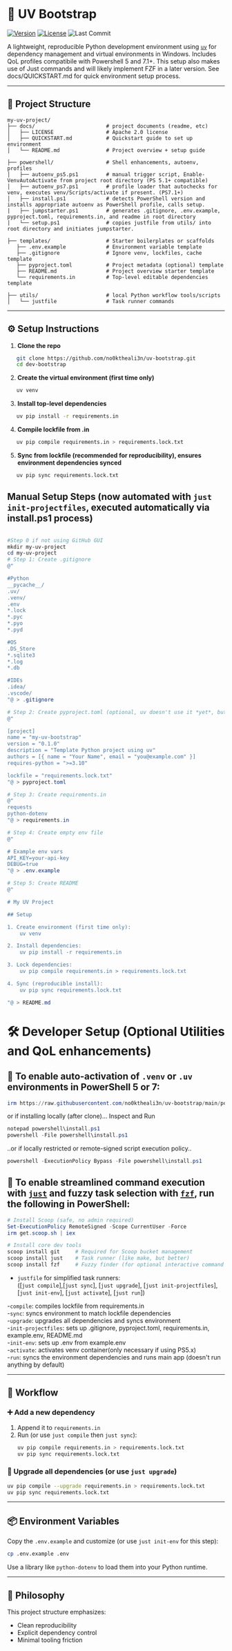 # 🧬 UV Bootstrap  
[![Version](https://img.shields.io/github/v/tag/no0ktheali3n/uv-bootstrap?label=version&sort=semver&style=flat-square)](https://github.com/no0ktheali3n/uv-bootstrap/tags)
[![License](https://img.shields.io/github/license/no0ktheali3n/uv-bootstrap?cacheSeconds=60)](https://github.com/no0ktheali3n/uv-bootstrap/blob/main/docs/LICENSE)
![Last Commit](https://img.shields.io/github/last-commit/no0ktheali3n/uv-bootstrap?style=flat-square)

A lightweight, reproducible Python development environment using [`uv`](https://github.com/astral-sh/uv) for dependency management and virtual environments in Windows.  Includes QoL profiles compatibile with Powershell 5 and 7.1+.  This setup also makes use of Just commands and will likely implement FZF in a later version.  See docs/QUICKSTART.md for quick environment setup process.

---

## 📁 Project Structure

```plaintext
my-uv-project/
├── docs/                       # project documents (readme, etc)
│   ├── LICENSE                 # Apache 2.0 license
│   ├── QUICKSTART.md           # Quickstart guide to set up environment
│   └── README.md               # Project overview + setup guide

├── powershell/                 # Shell enhancements, autoenv, profiles
│   ├── autoenv_ps5.ps1         # manual trigger script, Enable-VenvAutoActivate from project root directory (PS 5.1+ compatible)
│   ├── autoenv_ps7.ps1         # profile loader that autochecks for venv, executes venv/Scripts/activate if present. (PS7.1+)
│   ├── install.ps1             # detects PowerShell version and installs appropriate autoenv as PowerShell profile, calls setup.
|   ├── jumpstarter.ps1         # generates .gitignore, .env.example, pyproject.toml, requirements.in, and readme in root directory
|   └── setup.ps1               # copies justfile from utils/ into root directory and initiates jumpstarter.

├── templates/                  # Starter boilerplates or scaffolds
   ├── .env.example             # Environment variable template
   ├── .gitignore               # Ignore venv, lockfiles, cache template
   ├── pyproject.toml           # Project metadata (optional) template
   ├── README.md                # Project overview starter template
   └── requirements.in          # Top-level editable dependencies template
   
├── utils/                      # local Python workflow tools/scripts
│   └── justfile                # Task runner commands
```

---

## ⚙️ Setup Instructions

1. **Clone the repo**
```bash
   git clone https://github.com/no0ktheali3n/uv-bootstrap.git
   cd dev-bootstrap
```

2. **Create the virtual environment (first time only)**
```bash
   uv venv
```

3. **Install top-level dependencies**
```bash
   uv pip install -r requirements.in
```

4. **Compile lockfile from .in**
```bash
   uv pip compile requirements.in > requirements.lock.txt
```

5. **Sync from lockfile (recommended for reproducibility), ensures environment dependencies synced**
```bash
   uv pip sync requirements.lock.txt
```


## Manual Setup Steps (now automated with `just init-projectfiles`, executed automatically via install.ps1 process)

```powershell

#Step 0 if not using GitHub GUI
mkdir my-uv-project
cd my-uv-project
# Step 1: Create .gitignore
@"

#Python
__pycache__/
.uv/
.venv/
.env
*.lock
*.pyc
*.pyo
*.pyd

#OS
.DS_Store
*.sqlite3
*.log
*.db

#IDEs
.idea/
.vscode/
"@ > .gitignore

# Step 2: Create pyproject.toml (optional, uv doesn't use it *yet*, but good future-proofing).  Currently not automated; update name and version updating with project
@"

[project]
name = "my-uv-bootstrap"
version = "0.1.0"
description = "Template Python project using uv"
authors = [{ name = "Your Name", email = "you@example.com" }]
requires-python = ">=3.10"

lockfile = "requirements.lock.txt"
"@ > pyproject.toml

# Step 3: Create requirements.in
@"
requests
python-dotenv
"@ > requirements.in

# Step 4: Create empty env file
@"

# Example env vars
API_KEY=your-api-key
DEBUG=true
"@ > .env.example

# Step 5: Create README
@"

# My UV Project

## Setup

1. Create environment (first time only):
    uv venv

2. Install dependencies:
    uv pip install -r requirements.in

3. Lock dependencies:
    uv pip compile requirements.in > requirements.lock.txt

4. Sync (reproducible install):
    uv pip sync requirements.lock.txt

"@ > README.md

```

# 🛠️ Developer Setup (Optional Utilities and QoL enhancements)

## 🧪 To enable auto-activation of `.venv` or `.uv` environments in PowerShell 5 or 7:

```powershell
irm https://raw.githubusercontent.com/no0ktheali3n/uv-bootstrap/main/powershell/install.ps1 | iex
```

or if installing locally (after clone)...
Inspect and Run
```powershell
notepad powershell\install.ps1
powershell -File powershell\install.ps1
```

..or if locally restricted or remote-signed script execution policy..
```powershell
powershell -ExecutionPolicy Bypass -File powershell\install.ps1
```


## 🧪 To enable streamlined command execution with [`just`](https://github.com/casey/just) and fuzzy task selection with [`fzf`](https://github.com/junegunn/fzf), run the following in PowerShell:


```powershell
# Install Scoop (safe, no admin required)
Set-ExecutionPolicy RemoteSigned -Scope CurrentUser -Force
irm get.scoop.sh | iex

# Install core dev tools
scoop install git     # Required for Scoop bucket management
scoop install just    # Task runner (like make, but better)
scoop install fzf     # Fuzzy finder (for optional interactive command selection)
```

- `justfile` for simplified task runners:   
([`just compile`],[`just sync`], [`just upgrade`], [`just init-projectfiles`], [`just init-env`], [`just activate`], [`just run`])

-`compile`:            compiles lockfile from requirements.in  
-`sync`:               syncs environment to match lockfile dependencies  
-`upgrade`:            upgrades all dependencies and syncs environment  
-`init-projectfiles`:  sets up .gitignore, pyproject.toml, requirements.in, example.env, README.md  
-`init-env`:           sets up .env from example.env  
-`activate`:           activates venv container(only necessary if using PS5.x)  
-`run`:                syncs the environment dependencies and runs main app (doesn't run anything by default)  

---

## 🔄 Workflow

### ➕ Add a new dependency
1. Append it to `requirements.in`  
2. Run (or use `just compile` then `just sync`):
   ```bash
   uv pip compile requirements.in > requirements.lock.txt
   uv pip sync requirements.lock.txt
   ```

### 🔼 Upgrade all dependencies (or use `just upgrade`)
```bash
uv pip compile --upgrade requirements.in > requirements.lock.txt
uv pip sync requirements.lock.txt
```

---

## 📦 Environment Variables

Copy the `.env.example` and customize (or use `just init-env` for this step):
```bash
cp .env.example .env
```

Use a library like `python-dotenv` to load them into your Python runtime.

---

## 🧠 Philosophy

This project structure emphasizes:
- Clean reproducibility
- Explicit dependency control
- Minimal tooling friction